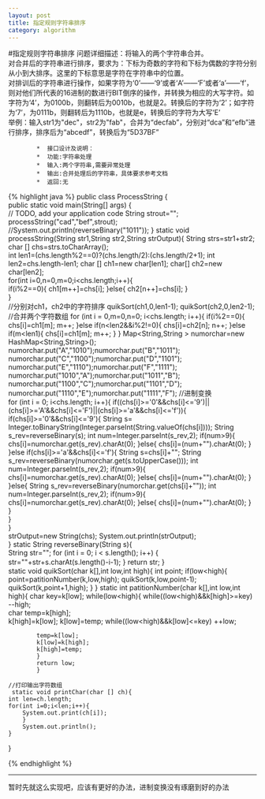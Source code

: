 ```yaml
---
layout: post
title: 指定规则字符串排序
category: algorithm
---
```

#指定规则字符串排序
问题详细描述：将输入的两个字符串合并。      
对合并后的字符串进行排序，要求为：下标为奇数的字符和下标为偶数的字符分别从小到大排序。这里的下标意思是字符在字符串中的位置。    
对排训后的字符串进行操作，如果字符为‘0’——‘9’或者‘A’——‘F’或者‘a’——‘f’，则对他们所代表的16进制的数进行BIT倒序的操作，并转换为相应的大写字符。如字符为‘4’，为0100b，则翻转后为0010b，也就是2。转换后的字符为‘2’；如字符为‘7’，为0111b，则翻转后为1110b，也就是e，转换后的字符为大写‘E’       
举例：输入str1为"dec"，str2为"fab"，合并为“decfab”，分别对“dca”和“efb”进行排序，排序后为“abcedf”，转换后为“5D37BF”          

            *  接口设计及说明：        
            *  功能:字符串处理      
            *  输入:两个字符串,需要异常处理    
            *  输出:合并处理后的字符串，具体要求参考文档      
            *  返回:无   
          
{% highlight java %}
public class ProcessString {    
    public static void main(String[] args) {        
        // TODO, add your application code
        String  strout="";
        processString("cad","bef",strout);
        //System.out.println(reverseBinary("1011")); 
    }
        static void  processString(String str1,String str2,String strOutput){
        String  strs=str1+str2;
        char [] chs=strs.toCharArray();    
        int  len1=(chs.length%2==0)?(chs.length/2):(chs.length/2+1);
        int len2=chs.length-len1;
        char  [] ch1=new char[len1];
        char[] ch2=new char[len2];        
        for(int i=0,n=0,m=0;i<chs.length;i++){                
            if(i%2==0){
                    ch1[m++]=chs[i];
            }else{
                ch2[n++]=chs[i];
            }                
        }            
        //分别对ch1，ch2中的字符排序
        quikSort(ch1,0,len1-1);
        quikSort(ch2,0,len2-1);
        //合并两个字符数组
        for (int i = 0,m=0,n=0; i<chs.length; i++){
                if(i%2==0){
                    chs[i]=ch1[m];
                    m++;
                    }else if(n<len2&&i%2!=0){
                        chs[i]=ch2[n];
                        n++;
                        }else if(m<len1){
                                chs[i]=ch1[m];
                                m++;
                            }
            }
        Map<String,String >  numorchar=new HashMap<String,String>();
        numorchar.put("A","1010");numorchar.put("B","1011");
        numorchar.put("C","1100");numorchar.put("D","1101");
        numorchar.put("E","1110");numorchar.put("F","1111");
        numorchar.put("1010","A");numorchar.put("1011","B");
        numorchar.put("1100","C");numorchar.put("1101","D");
        numorchar.put("1110","E");numorchar.put("1111","F"); //进制变换  
        for (int i = 0; i<chs.length; i++){
            if((chs[i]>='0'&&chs[i]<='9')||    (chs[i]>='A'&&chs[i]<='F')||(chs[i]>='a'&&chs[i]<='f')){
                    if(chs[i]>='0'&&chs[i]<='9'){
                        String s= Integer.toBinaryString(Integer.parseInt(String.valueOf(chs[i])));
                        String s_rev=reverseBinary(s);
                        int num=Integer.parseInt(s_rev,2);
                        if(num>9){
                            chs[i]=numorchar.get(s_rev).charAt(0);
                        }else{
                        chs[i]=(num+"").charAt(0);
                        }                        
                    }else  if(chs[i]>='a'&&chs[i]<='f'){
                    String s=chs[i]+"";
                    String s_rev=reverseBinary(numorchar.get(s.toUpperCase()));
                        int num=Integer.parseInt(s_rev,2);
                        if(num>9){
                            chs[i]=numorchar.get(s_rev).charAt(0);
                        }else{
                        chs[i]=(num+"").charAt(0);
                        }
                    }else{
                    String s_rev=reverseBinary(numorchar.get(chs[i]+""));
                        int num=Integer.parseInt(s_rev,2);
                        if(num>9){
                            chs[i]=numorchar.get(s_rev).charAt(0);
                        }else{
                        chs[i]=(num+"").charAt(0);
                        }    
                    }                
                }                
        }        
        strOutput=new String(chs);
        System.out.println(strOutput);        
    }
    static String reverseBinary(String  s){    
        String str="";
        for (int i = 0; i < s.length(); i++) {
            str=""+str+s.charAt(s.length()-i-1);
        }
        return str;
    }  　　　　　　    
    static void quikSort(char k[],int low,int high){
            int point;
            if(low<high){
                point=patitionNumber(k,low,high);
            quikSort(k,low,point-1);
            quikSort(k,point+1,high);
            }
            }
        static    int  patitionNumber(char k[],int low,int high){
            char key=k[low];
            while(low<high){
                while((low<high)&&k[high]>=key)
                    --high;    
            char temp=k[high];                
            k[high]=k[low];
            k[low]=temp;
        while((low<high)&&k[low]<=key)
                ++low;
        
            temp=k[low];
            k[low]=k[high];
            k[high]=temp;
            }
            return low;
            }
    
    //打印输出字符数组            
     static void printChar(char [] ch){
    int len=ch.length;
    for(int i=0;i<len;i++){
        System.out.print(ch[i]);
        }
        System.out.println();
    }
}   

{% endhighlight %}     
- - -    
暂时先就这么实现吧，应该有更好的办法，进制变换没有琢磨到好的办法
